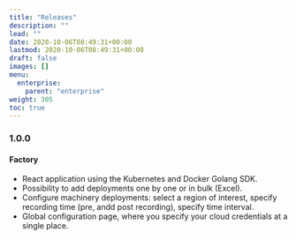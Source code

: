```yaml
---
title: "Releases"
description: ""
lead: ""
date: 2020-10-06T08:49:31+00:00
lastmod: 2020-10-06T08:49:31+00:00
draft: false
images: []
menu:
  enterprise:
    parent: "enterprise"
weight: 305
toc: true
---
```



### 1.0.0

#### Factory

* React application using the Kubernetes and Docker Golang SDK.
* Possibility to add deployments one by one or in bulk (Excel).
* Configure machinery deployments: select a region of interest, specify recording time (pre, andd post recording), specify time interval.
* Global configuration page, where you specify your cloud credentials at a single place.
